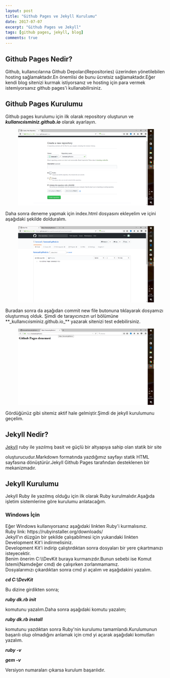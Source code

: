 ```yaml
---
layout: post
title: "Github Pages ve Jekyll Kurulumu"
date: 2017-07-07
excerpt: "Github Pages ve Jekyll"
tags: [github pages, jekyll, blog]
comments: true
---
```

## **Github Pages Nedir?**

Github, kullanıcılarına Github Depoları(Repositories) üzerinden yönetilebilen hosting sağlamaktadır.En önemlisi de bunu ücretsiz sağlamaktadır.Eğer kendi blog sitenizi kurmak istiyorsanız ve hosting için para vermek istemiyorsanız github pages'i kullanabilirsiniz.

## **Github Pages Kurulumu**

Github pages kurulumu için ilk olarak repository oluşturun ve **_kullanıcıisminiz.github.io_** olarak ayarlayın.

<figure>
   <a href="/assets/img/github pages.png">
   <img src="/assets/img/github pages.png"></a>
</figure>
 
Daha sonra deneme yapmak için index.html dosyasını ekleyelim ve içini aşağıdaki şekilde dolduralım.
<figure>
    <a href="/assets/img/index.png"><img                                           
    src="/assets/img/index.png"></a>
</figure>
Buradan sonra da aşağıdan commit new file butonuna tıklayarak dosyamızı oluşturmuş olduk.
Şimdi de tarayıcınızın url bölümüne **_kullanıcıisminiz.github.io_** yazarak sitenizi test edebilirsiniz.
<figure>
   <a href="/assets/img/dsadadasdas.png"><img
   src="/assets/img/dsadadasdas.png"></a>
</figure>
Gördüğünüz gibi sitemiz aktif hale gelmiştir.Şimdi de jekyll kurulumunu geçelim.

## **Jekyll Nedir?**

<figcaption><a href="https://jekyllrb.com/">Jekyll</a> ruby ile yazılmış basit ve güçlü bir altyapıya sahip olan statik bir site

oluşturucudur.Markdown formatında yazdığımız sayfayı statik HTML sayfasına dönüştürür.Jekyll Github Pages tarafından desteklenen bir
mekanizmadır.

<h2>Jekyll Kurulumu</h2>

Jekyll Ruby ile yazılmış olduğu için ilk olarak Ruby kurulmalıdır.Aşağıda işletim sistemlerine göre kurulumu anlatacağım.

<h3>Windows İçin</h3>
<section>
<p>
   Eğer Windows kullanıyorsanız aşağıdaki linkten Ruby'i kurmalısınız.<br>
   Ruby link: https://rubyinstaller.org/downloads/<br>
   Jekyll'ın düzgün bir şekilde çalışabilmesi için yukarıdaki linkten Development Kit'i indirmelisiniz.<br>
   Development Kit'i indirip çalıştırdıktan sonra dosyaları bir yere çıkartmanızı isteyecektir.<br>
   Benim önerim C:\\DevKit buraya kurmanızdır.Bunun sebebi ise Komut İstemi(Namıdeğer cmd) de çalışırken zorlanmamamız.<br>
   Dosyalarımızı çıkardıktan sonra cmd yi açalım ve aşağıdakini yazalım.<br>

**_cd C:\\DevKit_**

Bu dizine girdikten sonra;

**_ruby dk.rb init_**

komutunu yazalım.Daha sonra aşağıdaki komutu yazalım;

**_ruby dk.rb install_**

komutunu yazdıktan sonra Ruby'nin kurulumu tamamlandı.Kurulumunun başarılı olup olmadığını anlamak için cmd yi açarak aşağıdaki komutları yazalım.

**_ruby -v_**

**_gem -v_**

Versiyon numaraları çıkarsa kurulum başarılıdır.
</section>
